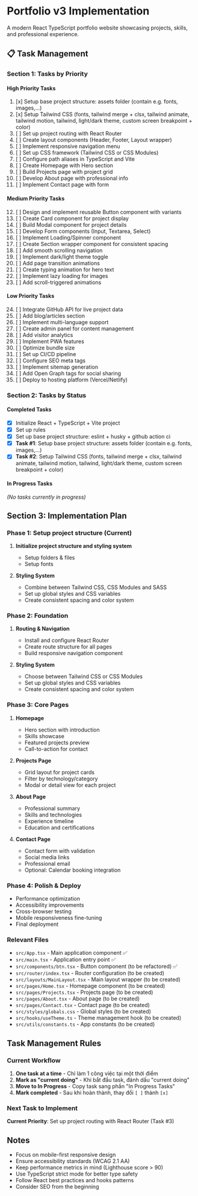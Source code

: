 # Portfolio v3 Implementation

A modern React TypeScript portfolio website showcasing projects, skills, and professional experience.

## 📋 Task Management

### Section 1: Tasks by Priority

#### High Priority Tasks

1. [x] Setup base project structure: assets folder (contain e.g. fonts, images,...)
2. [x] Setup Tailwind CSS (fonts, tailwind merge + clsx, tailwind animate, tailwind motion, tailwind, light/dark theme, custom screen breakpoint + color)
3. [ ] Set up project routing with React Router
4. [ ] Create layout components (Header, Footer, Layout wrapper)
5. [ ] Implement responsive navigation menu
6. [ ] Set up CSS framework (Tailwind CSS or CSS Modules)
7. [ ] Configure path aliases in TypeScript and Vite
8. [ ] Create Homepage with Hero section
9. [ ] Build Projects page with project grid
10. [ ] Develop About page with professional info
11. [ ] Implement Contact page with form

#### Medium Priority Tasks

12. [ ] Design and implement reusable Button component with variants
13. [ ] Create Card component for project display
14. [ ] Build Modal component for project details
15. [ ] Develop Form components (Input, Textarea, Select)
16. [ ] Implement Loading/Spinner component
17. [ ] Create Section wrapper component for consistent spacing
18. [ ] Add smooth scrolling navigation
19. [ ] Implement dark/light theme toggle
20. [ ] Add page transition animations
21. [ ] Create typing animation for hero text
22. [ ] Implement lazy loading for images
23. [ ] Add scroll-triggered animations

#### Low Priority Tasks

24. [ ] Integrate GitHub API for live project data
25. [ ] Add blog/articles section
26. [ ] Implement multi-language support
27. [ ] Create admin panel for content management
28. [ ] Add visitor analytics
29. [ ] Implement PWA features
30. [ ] Optimize bundle size
31. [ ] Set up CI/CD pipeline
32. [ ] Configure SEO meta tags
33. [ ] Implement sitemap generation
34. [ ] Add Open Graph tags for social sharing
35. [ ] Deploy to hosting platform (Vercel/Netlify)

### Section 2: Tasks by Status

#### Completed Tasks

- [x] Initialize React + TypeScript + Vite project
- [x] Set up rules
- [x] Set up base project structure: eslint + husky + github action ci
- [x] **Task #1**: Setup base project structure: assets folder (contain e.g. fonts, images,...)
- [x] **Task #2**: Setup Tailwind CSS (fonts, tailwind merge + clsx, tailwind animate, tailwind motion, tailwind, light/dark theme, custom screen breakpoint + color)

#### In Progress Tasks

_(No tasks currently in progress)_

## Section 3: Implementation Plan

### Phase 1: Setup project structure (Current)

1. **Initialize project structure and styling system**

   - Setup folders & files
   - Setup fonts

2. **Styling System**
   - Combine between Tailwind CSS, CSS Modules and SASS
   - Set up global styles and CSS variables
   - Create consistent spacing and color system

### Phase 2: Foundation

1. **Routing & Navigation**

   - Install and configure React Router
   - Create route structure for all pages
   - Build responsive navigation component

2. **Styling System**
   - Choose between Tailwind CSS or CSS Modules
   - Set up global styles and CSS variables
   - Create consistent spacing and color system

### Phase 3: Core Pages

1. **Homepage**

   - Hero section with introduction
   - Skills showcase
   - Featured projects preview
   - Call-to-action for contact

2. **Projects Page**

   - Grid layout for project cards
   - Filter by technology/category
   - Modal or detail view for each project

3. **About Page**

   - Professional summary
   - Skills and technologies
   - Experience timeline
   - Education and certifications

4. **Contact Page**
   - Contact form with validation
   - Social media links
   - Professional email
   - Optional: Calendar booking integration

### Phase 4: Polish & Deploy

- Performance optimization
- Accessibility improvements
- Cross-browser testing
- Mobile responsiveness fine-tuning
- Final deployment

### Relevant Files

- `src/App.tsx` - Main application component ✅
- `src/main.tsx` - Application entry point ✅
- `src/components/btn.tsx` - Button component (to be refactored) ✅
- `src/router/index.tsx` - Router configuration (to be created)
- `src/layouts/MainLayout.tsx` - Main layout wrapper (to be created)
- `src/pages/Home.tsx` - Homepage component (to be created)
- `src/pages/Projects.tsx` - Projects page (to be created)
- `src/pages/About.tsx` - About page (to be created)
- `src/pages/Contact.tsx` - Contact page (to be created)
- `src/styles/globals.css` - Global styles (to be created)
- `src/hooks/useTheme.ts` - Theme management hook (to be created)
- `src/utils/constants.ts` - App constants (to be created)

## Task Management Rules

### Current Workflow

1. **One task at a time** - Chỉ làm 1 công việc tại một thời điểm
2. **Mark as "current doing"** - Khi bắt đầu task, đánh dấu "current doing"
3. **Move to In Progress** - Copy task sang phần "In Progress Tasks"
4. **Mark completed** - Sau khi hoàn thành, thay đổi `[ ]` thành `[x]`

### Next Task to Implement

**Current Priority**: Set up project routing with React Router (Task #3)

## Notes

- Focus on mobile-first responsive design
- Ensure accessibility standards (WCAG 2.1 AA)
- Keep performance metrics in mind (Lighthouse score > 90)
- Use TypeScript strict mode for better type safety
- Follow React best practices and hooks patterns
- Consider SEO from the beginning
